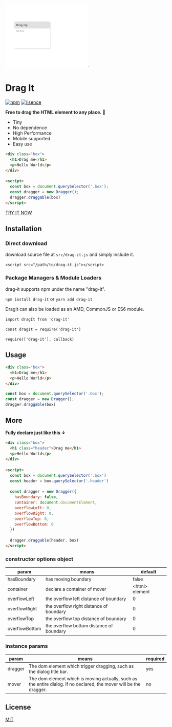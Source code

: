 ![](screenShots/example.gif)


# Drag It

[![npm](https://img.shields.io/badge/npm-1.1.4-blue.svg)](https://www.npmjs.com/package/drag-it)
[![lisence](https://img.shields.io/badge/LISENCE-MIT-green.svg)](https://github.com/Alex-xd/preview-upload)

**Free to drag the HTML element to any place. 🍭**

- Tiny
- No dependence
- High Performance
- Mobile supported
- Easy use


```html
<div class="box">
  <h1>Drag me</h1>
  <p>Hello World</p>
</div>

<script>
  const box = document.querySelector('.box');
  const dragger = new Dragger();
  dragger.draggable(box)
</script>
```

[TRY IT NOW](https://alex-xd.github.io/drag-it/)

## Installation

### Direct download

download source file at `src/drag-it.js` and simply include it.

`<script src="/path/to/drag-it.js"></script>`


### Package Managers & Module Loaders

drag-it supports npm under the name "drag-it".

`npm install drag-it` or `yarn add drag-it`

DragIt can also be loaded as an AMD, CommonJS or ES6 module.

`import dragIt from 'drag-it'`

`const dragIt = require('drag-it')`

`require(['drag-it'], callback)`

## Usage

```html
<div class="box">
  <h1>Drag me</h1>
  <p>Hello World</p>
</div>
```

```javascript
const box = document.querySelector('.box');
const dragger = new Dragger();
dragger.draggable(box)
```


## More

**Fully declare just like this ↓**

```html
<div class="box">
  <h1 class="header">Drag me</h1>
  <p>Hello World</p>
</div>

<script>
  const box = document.querySelector('.box')
  const header = box.querySelector('.header')

  const dragger = new Dragger({
    hasBoundary: false,
    container: document.documentElement,
    overflowLeft: 0,
    overflowRight: 0,
    overflowTop: 0,
    overflowBottom: 0
  })

  dragger.draggable(header, box)
</script>
```


### constructor options object

| param        | means          |default |
|---------------|-------------|---------|
| hasBoundary| has moving boundary |false|
| container| declare a container of mover | \<html> element|
| overflowLeft| the overflow left distance of boundary | 0 |
|    overflowRight|the overflow right distance of boundary | 0 |
|    overflowTop|the overflow top distance of boundary | 0 |
|   overflowBottom|the overflow bottom distance of boundary | 0 |

### instance params

| param | means |required |
|-------|-------|---------|
|dragger|The dom element which trigger dragging, such as the dialog title bar.| yes |
| mover | The dom element which is moving actually, such as the entire dialog. If no declared, the mover will be the dragger. | no|


## License

[MIT](https://github.com/Alex-xd/drag-it/blob/master/LICENSE)

